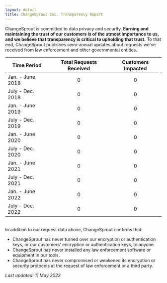 ```yaml
---
layout: detail
title: ChangeSprout Inc. Transparency Report
---
```

ChangeSprout is committed to data privacy and security. **Earning and maintaining the trust of our customers is of the utmost importance to us, and we believe that transparency is critical to upholding that trust.** To that end, ChangeSprout publishes semi-annual updates about requests we've received from law enforcement and other governmental entities. 

| Time Period      |   Total Requests Received    |   Customers Impacted   |
| ---------------- | :-----------------------: | :------------------: |
| Jan. - June 2018 |    0                  |    0                  |
| July - Dec. 2018 |    0                  |    0                  |
| Jan. - June 2019 |    0                  |    0                  |
| July - Dec. 2019 |    0                  |    0                  |
| Jan. - June 2020 |    0                  |    0                  |
| July - Dec. 2020 |    0                  |    0                  |
| Jan. - June 2021 |    0                  |    0                  |
| July - Dec. 2021 |    0                  |    0                  |
| Jan. - June 2022 |    0                  |    0                  |  
| July - Dec. 2022 |    0                  |    0                  |   

\
In addition to our request data above, ChangeSprout confirms that:

* ChangeSprout has never turned over our encryption or authentication keys, or our customers' encryption or authentication keys, to anyone.
* ChangeSprout has never installed any law enforcement software or equipment in our tools.
* ChangeSprout has never compromised or weakened its encryption or security protocols at the request of law enforcement or a third party. 

*Last updated: 11 May 2023*